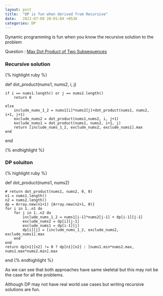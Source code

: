 ```yaml
---
layout: post
title:  "DP is fun when derived from Recursive"
date:   2021-07-09 20:01:04 +0530
categories: DP 
---
```

Dynamic programming is fun when you know the recursive solution to the problem

Question : [Max Dot Product of Two Subsequences](https://leetcode.com/problems/max-dot-product-of-two-subsequences/)

### Recursive solution 
{% highlight ruby %}

def dot_product(nums1, nums2, i, j)
    
    if i == nums1.length() or j == nums2.length()
        return 0
    
    else
        include_nums_1_2 = nums1[i]*nums2[j]+dot_product(nums1, nums2, i+1, j+1)
        exclude_nums2 = dot_product(nums1,nums2, i, j+1)
        exclude_nums1 = dot_product(nums1, nums2, i+1, j)
        return [include_nums_1_2, exclude_nums2, exclude_nums1].max
    end 
end 
        
{% endhighlight %}

### DP soluiton 
{% highlight ruby %}

def dot_product(nums1, nums2)
    
    # return dot_product(nums1, nums2, 0, 0)
    n1 = nums1.length()
    n2 = nums2.length()
    dp = Array.new(n1+1) {Array.new(n2+1, 0)}
    for i in 1..n1 do
        for j in 1..n2 do
            include_nums_1_2 = nums1[i-1]*nums2[j-1] + dp[i-1][j-1]
            exclude_nums2 = dp[i][j-1]
            exclude_nums1 = dp[i-1][j]
            dp[i][j] = [include_nums_1_2, exclude_nums2, exclude_nums1].max
        end
    end 
    return dp[n1][n2] != 0 ? dp[n1][n2] : [nums1.min*nums2.max, nums1.max*nums2.min].max
    
end
{% endhighlight %}

As we can see that both approaches have same skeletal but this may not be the case for all the problems. 

Although DP may not have real world use cases but writing recursive solutions are fun. 